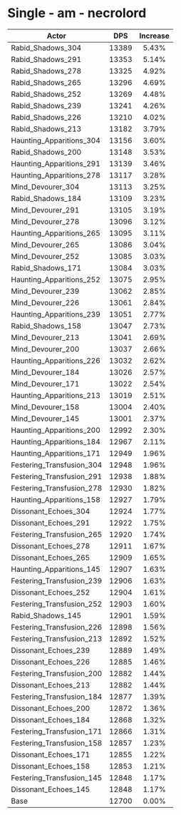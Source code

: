 # Single - am - necrolord
| Actor | DPS | Increase |
|---|:---:|:---:|
|Rabid_Shadows_304|13389|5.43%|
|Rabid_Shadows_291|13353|5.14%|
|Rabid_Shadows_278|13325|4.92%|
|Rabid_Shadows_265|13296|4.69%|
|Rabid_Shadows_252|13269|4.48%|
|Rabid_Shadows_239|13241|4.26%|
|Rabid_Shadows_226|13210|4.02%|
|Rabid_Shadows_213|13182|3.79%|
|Haunting_Apparitions_304|13156|3.60%|
|Rabid_Shadows_200|13148|3.53%|
|Haunting_Apparitions_291|13139|3.46%|
|Haunting_Apparitions_278|13117|3.28%|
|Mind_Devourer_304|13113|3.25%|
|Rabid_Shadows_184|13109|3.23%|
|Mind_Devourer_291|13105|3.19%|
|Mind_Devourer_278|13096|3.12%|
|Haunting_Apparitions_265|13095|3.11%|
|Mind_Devourer_265|13086|3.04%|
|Mind_Devourer_252|13085|3.03%|
|Rabid_Shadows_171|13084|3.03%|
|Haunting_Apparitions_252|13075|2.95%|
|Mind_Devourer_239|13062|2.85%|
|Mind_Devourer_226|13061|2.84%|
|Haunting_Apparitions_239|13051|2.77%|
|Rabid_Shadows_158|13047|2.73%|
|Mind_Devourer_213|13041|2.69%|
|Mind_Devourer_200|13037|2.66%|
|Haunting_Apparitions_226|13032|2.62%|
|Mind_Devourer_184|13026|2.57%|
|Mind_Devourer_171|13022|2.54%|
|Haunting_Apparitions_213|13019|2.51%|
|Mind_Devourer_158|13004|2.40%|
|Mind_Devourer_145|13001|2.37%|
|Haunting_Apparitions_200|12992|2.30%|
|Haunting_Apparitions_184|12967|2.11%|
|Haunting_Apparitions_171|12949|1.96%|
|Festering_Transfusion_304|12948|1.96%|
|Festering_Transfusion_291|12938|1.88%|
|Festering_Transfusion_278|12930|1.82%|
|Haunting_Apparitions_158|12927|1.79%|
|Dissonant_Echoes_304|12924|1.77%|
|Dissonant_Echoes_291|12922|1.75%|
|Festering_Transfusion_265|12920|1.74%|
|Dissonant_Echoes_278|12911|1.67%|
|Dissonant_Echoes_265|12909|1.65%|
|Haunting_Apparitions_145|12907|1.63%|
|Festering_Transfusion_239|12906|1.63%|
|Dissonant_Echoes_252|12904|1.61%|
|Festering_Transfusion_252|12903|1.60%|
|Rabid_Shadows_145|12901|1.59%|
|Festering_Transfusion_226|12898|1.56%|
|Festering_Transfusion_213|12892|1.52%|
|Dissonant_Echoes_239|12889|1.49%|
|Dissonant_Echoes_226|12885|1.46%|
|Festering_Transfusion_200|12882|1.44%|
|Dissonant_Echoes_213|12882|1.44%|
|Festering_Transfusion_184|12877|1.39%|
|Dissonant_Echoes_200|12872|1.36%|
|Dissonant_Echoes_184|12868|1.32%|
|Festering_Transfusion_171|12866|1.31%|
|Festering_Transfusion_158|12857|1.23%|
|Dissonant_Echoes_171|12855|1.22%|
|Dissonant_Echoes_158|12853|1.21%|
|Festering_Transfusion_145|12848|1.17%|
|Dissonant_Echoes_145|12848|1.17%|
|Base|12700|0.00%|
